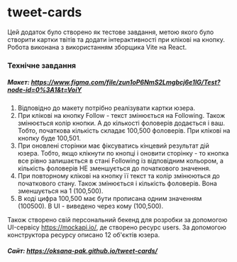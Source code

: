 # tweet-cards

Цей додаток було створено як тестове завдання, метою якого було створити картки твітів та додати
інтерактивності при клікові на кнопку. Робота виконана з використанням зборщика Vite на React.

### Технічне завдання

##### Макет: https://www.figma.com/file/zun1oP6NmS2Lmgbcj6e1IG/Test?node-id=0%3A1&t=VoiY

1. Відповідно до макету потрібно реалізувати картки юзера.
2. При клікові на кнопку Follow - текст змінюється на Following. Також змінюється колір кнопки. А до
   кількості фоловерів додається і ваш. Тобто, початкова кількість складає 100,500 фоловерів. При
   клікові на кнопку буде 100,501.
3. При оновлені сторінки має фіксуватись кінцевий результат дій юзера. Тобто, якщо клікнути по
   кнопці і оновити сторінку - то кнопка все рівно залишається в стані Following із відповідним
   кольором, а кількість фоловерів НЕ зменшується до початкового значення.
4. При повторному клікові на кнопку її текст та колір змінюються до початкового стану. Також
   змінюється і кількість фоловерів. Вона зменшується на 1 (100,500).
5. В коді цифра 100,500 має бути прописана одним значенням (100500). В UI - виведено через кому
   (100,500).

Також створено свій персональний бекенд для розробки за допомогою UI-сервісу https://mockapi.io/, де
створено ресурс users. За допомогою конструктора ресурсу описано 12 об'єктів юзера.

##### Сайт: https://oksana-pak.github.io/tweet-cards/
